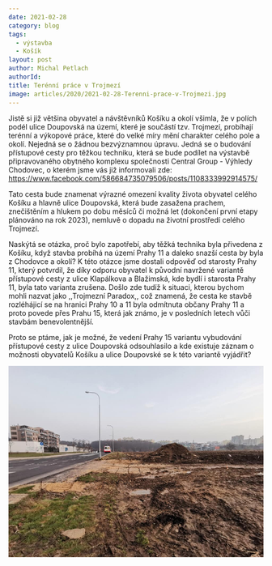 ```yaml
---
date: 2021-02-28
category: blog
tags: 
  - výstavba
  - Košík
layout: post
author: Michal Petlach
authorId:
title: Terénní práce v Trojmezí
image: articles/2020/2021-02-28-Terenni-prace-v-Trojmezi.jpg
---
```


Jistě si již většina obyvatel a návštěvníků Košíku a okolí všimla, že v polích podél ulice Doupovská na území, které je součástí tzv. Trojmezí, probíhají terénní a výkopové práce, které do velké míry mění charakter celého pole a okolí. Nejedná se o žádnou bezvýznamnou úpravu.
Jedná se o budování přístupové cesty pro těžkou techniku, která se bude podílet na výstavbě připravovaného obytného komplexu společnosti Central Group - Výhledy Chodovec, o kterém jsme vás již informovali zde: https://www.facebook.com/586684735079506/posts/1108333992914575/

Tato cesta bude znamenat výrazné omezení kvality života obyvatel celého Košíku a hlavně ulice Doupovská, která bude zasažena prachem, znečištěním a hlukem po dobu měsíců či možná let (dokončení první etapy plánováno na rok 2023), nemluvě o dopadu na životní prostředí celého Trojmezí.

Naskýtá se otázka, proč bylo zapotřebí, aby těžká technika byla přivedena z Košíku, když stavba probíhá na území Prahy 11 a daleko snazší cesta by byla z Chodovce a okolí? K této otázce jsme dostali odpověď od starosty Prahy 11, který potvrdil, že díky odporu obyvatel k původní navržené variantě přístupové cesty z ulice Klapálkova a Blažimská, kde bydlí i starosta Prahy 11, byla tato varianta zrušena. Došlo zde tudíž k situaci, kterou bychom mohli nazvat jako ,,Trojmezní Paradox,, což znamená, že cesta ke stavbě rozléhájicí se na hranici Prahy 10 a 11 byla odmítnuta občany Prahy 11 a proto povede přes Prahu 15, která jak známo, je v posledních letech vůči stavbám benevolentnější. 

Proto se ptáme, jak je možné, že vedení Prahy 15 variantu vybudování přístupové cesty z ulice Doupovská odsouhlasilo a kde existuje záznam o možnosti obyvatelů Košíku a ulice Doupovské se k této variantě vyjádřit?

![Meandry Botiče](/assets/img/articles/2020/2021-02-28-Terenni-prace-v-Trojmezi.jpg)
